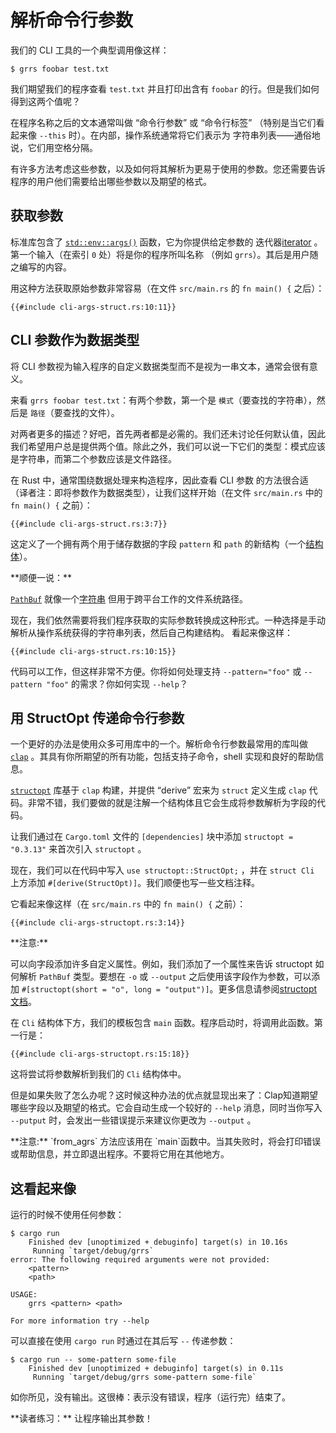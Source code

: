 # 解析命令行参数

我们的 CLI 工具的一个典型调用像这样：

```console
$ grrs foobar test.txt
```

我们期望我们的程序查看 `test.txt` 并且打印出含有 `foobar` 的行。但是我们如何得到这两个值呢？

在程序名称之后的文本通常叫做 “命令行参数” 或 “命令行标签” （特别是当它们看起来像 `--this` 时）。在内部，操作系统通常将它们表示为 字符串列表——通俗地说，它们用空格分隔。

有许多方法考虑这些参数，以及如何将其解析为更易于使用的参数。您还需要告诉程序的用户他们需要给出哪些参数以及期望的格式。

## 获取参数

标准库包含了 [`std::env::args()`] 函数，它为你提供给定参数的 迭代器[iterator] 。第一个输入（在索引 `0` 处）将是你的程序所叫名称 （例如 `grrs`）。其后是用户随之编写的内容。

[`std::env::args()`]: https://doc.rust-lang.org/1.39.0/std/env/fn.args.html
[iterator]: https://doc.rust-lang.org/1.39.0/std/iter/index.html

用这种方法获取原始参数非常容易（在文件 `src/main.rs` 的 `fn main() {` 之后）：

```rust,ignore
{{#include cli-args-struct.rs:10:11}}
```

## CLI 参数作为数据类型

将 CLI 参数视为输入程序的自定义数据类型而不是视为一串文本，通常会很有意义。

来看 `grrs foobar test.txt`：有两个参数，第一个是 `模式`（要查找的字符串），然后是 `路径`（要查找的文件）。

对两者更多的描述？好吧，首先两者都是必需的。我们还未讨论任何默认值，因此我们希望用户总是提供两个值。除此之外，我们可以说一下它们的类型：模式应该是字符串，而第二个参数应该是文件路径。

在 Rust 中，通常围绕数据处理来构造程序，因此查看 CLI 参数 的方法很合适（译者注：即将参数作为数据类型），让我们这样开始（在文件 `src/main.rs` 中的 `fn main() {` 之前）：

```rust,ignore
{{#include cli-args-struct.rs:3:7}}
```

这定义了一个拥有两个用于储存数据的字段 `pattern` 和 `path` 的新结构（一个[结构体][`struct`]）。

[`struct`]: https://doc.rust-lang.org/1.39.0/book/ch05-00-structs.html

<aside>
**顺便一说：**

[`PathBuf`] 就像一个[字符串][`String`] 但用于跨平台工作的文件系统路径。

[`PathBuf`]: https://doc.rust-lang.org/1.39.0/std/path/struct.PathBuf.html
[`String`]: https://doc.rust-lang.org/1.39.0/std/string/struct.String.html

</aside>

现在，我们依然需要将我们程序获取的实际参数转换成这种形式。一种选择是手动解析从操作系统获得的字符串列表，然后自己构建结构。 看起来像这样：

```rust,ignore
{{#include cli-args-struct.rs:10:15}}
```

代码可以工作，但这样非常不方便。你将如何处理支持 `--pattern="foo"` 或 `--pattern "foo"` 的需求？你如何实现 `--help`？

## 用 StructOpt 传递命令行参数

一个更好的办法是使用众多可用库中的一个。解析命令行参数最常用的库叫做 [`clap`] 。其具有你所期望的所有功能，包括支持子命令，shell 实现和良好的帮助信息。


[`structopt`] 库基于 `clap` 构建，并提供 “derive” 宏来为 `struct` 定义生成 `clap` 代码。非常不错，我们要做的就是注解一个结构体且它会生成将参数解析为字段的代码。

[`clap`]: https://clap.rs/
[`structopt`]: https://docs.rs/structopt

让我们通过在 `Cargo.toml` 文件的 `[dependencies]` 块中添加 `structopt = "0.3.13"` 来首次引入 `structopt` 。

现在，我们可以在代码中写入 `use structopt::StructOpt;` ，并在 `struct Cli` 上方添加 `#[derive(StructOpt)]`。我们顺便也写一些文档注释。

它看起来像这样（在 `src/main.rs` 中的 `fn main() {` 之前）：

```rust,ignore
{{#include cli-args-structopt.rs:3:14}}
```

<aside class="node">
**注意:**

可以向字段添加许多自定义属性。例如，我们添加了一个属性来告诉 structopt 如何解析 `PathBuf` 类型。要想在 `-o` 或 `--output` 之后使用该字段作为参数，可以添加 `#[structopt(short = "o", long = "output")]`。更多信息请参阅[structopt 文档][`structopt`]。

</aside>

在 `Cli` 结构体下方，我们的模板包含 `main` 函数。程序启动时，将调用此函数。第一行是：

```rust,ignore
{{#include cli-args-structopt.rs:15:18}}
```

这将尝试将参数解析到我们的 `Cli` 结构体中。

但是如果失败了怎么办呢？这时候这种办法的优点就显现出来了：Clap知道期望哪些字段以及期望的格式。它会自动生成一个较好的 `--help` 消息，同时当你写入 `--putput` 时，会发出一些错误提示来建议你更改为 `--output` 。

<aside class="note">
**注意:**   
`from_agrs` 方法应该用在 `main`函数中。当其失败时，将会打印错误或帮助信息，并立即退出程序。不要将它用在其他地方。

</aside>

## 这看起来像

运行的时候不使用任何参数：

```console
$ cargo run
    Finished dev [unoptimized + debuginfo] target(s) in 10.16s
     Running `target/debug/grrs`
error: The following required arguments were not provided:
    <pattern>
    <path>

USAGE:
    grrs <pattern> <path>

For more information try --help
```

可以直接在使用 `cargo run` 时通过在其后写 `--` 传递参数：

```console
$ cargo run -- some-pattern some-file
    Finished dev [unoptimized + debuginfo] target(s) in 0.11s
     Running `target/debug/grrs some-pattern some-file`
```

如你所见，没有输出。这很棒：表示没有错误，程序（运行完）结束了。

<aside class="exercise">
**读者练习：**
让程序输出其参数！
</aside>